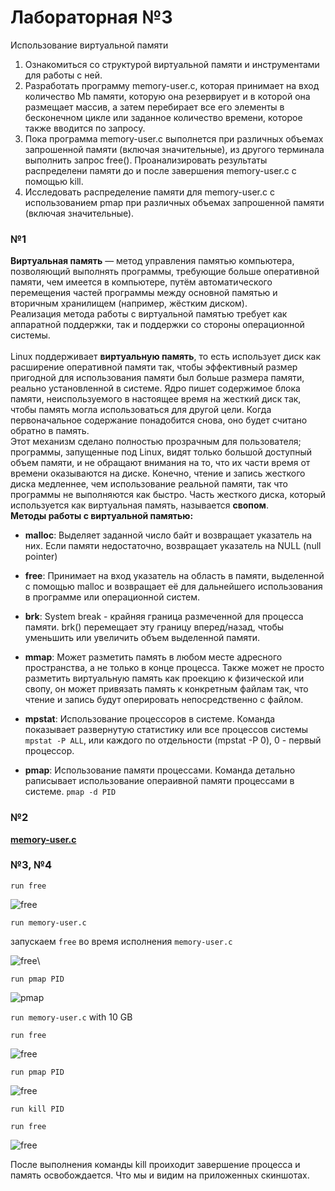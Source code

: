 # Лабораторная №3
Использование виртуальной памяти
1. Ознакомиться со структурой виртуальной памяти и инструментами для работы с ней.
2. Разработать программу memory-user.c, которая принимает на вход количество Mb памяти, которую она резервирует и в которой она размещает массив,  а затем перебирает все его элементы в бесконечном цикле или заданное количество времени, которое также вводится по запросу.
3. Пока программа memory-user.c выполнется при различных объемах запрошенной памяти (включая значительные), из другого терминала выполнить запрос free(). Проанализировать результаты распределени памяти до и после завершения memory-user.c с помощью kill.
4. Исследовать распределение памяти для memory-user.c с использованием pmap при различных объемах запрошенной памяти (включая значительные).

### №1
**Виртуальная память** — метод управления памятью компьютера, позволяющий выполнять программы, 
требующие больше оперативной памяти, чем имеется в компьютере, 
путём автоматического перемещения частей программы между основной памятью и вторичным хранилищем
(например, жёстким диском). \
Реализация метода работы с виртуальной памятью 
требует как аппаратной поддержки, так и поддержки со стороны операционной системы. \
\
Linux поддерживает **виртуальную память**, 
то есть использует диск как расширение оперативной памяти так, 
чтобы эффективный размер пригодной для использования памяти был больше размера памяти, 
реально установленной в системе. 
Ядро пишет содержимое блока памяти, неиспользуемого в настоящее время на жесткий диск так, 
чтобы память могла использоваться для другой цели. 
Когда первоначальное содержание понадобится снова, оно будет считано обратно в память.\
Этот механизм сделано полностью прозрачным для пользователя; 
программы, запущенные под Linux, видят только большой доступный объем памяти, 
и не обращают внимания на то, что их части время от времени оказываются на диске. 
Конечно, чтение и запись жесткого диска медленнее, чем использование реальной памяти, 
так что программы не выполняются как быстро.
Часть жесткого диска, который используется как виртуальная память, называется **свопом**.\
**Методы работы с виртуальной памятью:**
* **malloc**: Выделяет заданной число байт и возвращает
указатель на них. Если памяти недостаточно, возвращает указатель
на NULL (null pointer)

* **free**: Принимает на вход указатель на область в памяти, выделенной с помощью malloc и 
возвращает её для дальнейшего использования в программе или
операционной систем.

* **brk**: System break - крайняя граница размеченной для процесса памяти.
brk() перемещает эту границу вперед/назад, чтобы уменьшить или увеличить объем
выделенной памяти.

* **mmap**: Может разметить память в любом месте адресного пространства,
а не только в конце процесса. Также может не просто разметить 
виртуальную память как проекцию к физической или свопу, он может
привязать память к конкретным файлам так, что чтение и запись
будут оперировать непосредственно с файлом.

* **mpstat**: Использование процессоров в системе. Команда показывает развернутую
статистику или все процессов системы `mpstat -P ALL`, или каждого по отдельности 
(mpstat -P 0), 0 - первый процессор.

* **pmap**: Использование памяти процессами. Команда детально раписывает использование
операивной памяти процессами в системе. `pmap -d PID`

### №2
**[memory-user.c](https://github.com/aLLnext/OS_labs/blob/master/Lab3/memory-user.c)**

### №3, №4
`run free`

![free](https://i.ibb.co/rwJLM1B/Screenshot-20200325-193739.png)

`run memory-user.c`

запускаем `free` во время исполнения `memory-user.c`

![free](https://i.ibb.co/KWwJMkQ/Screenshot-20200325-194201.png)\

`run pmap PID`

![pmap](https://i.ibb.co/0CPyFWW/Screenshot-20200325-194707.png)

`run memory-user.c` with 10 GB

`run free` 

![free](https://i.ibb.co/X3bZS0K/Screenshot-20200325-200307.png)

`run pmap PID`

![free](https://i.ibb.co/3YnJ595/Screenshot-20200325-200545.png)

`run kill PID`

`run free`

![free](https://i.ibb.co/HNdcPcy/Screenshot-20200325-202452.png)

После выполнения команды kill проиходит завершение процесса и память освобождается. 
Что мы и видим на приложенных скиншотах.